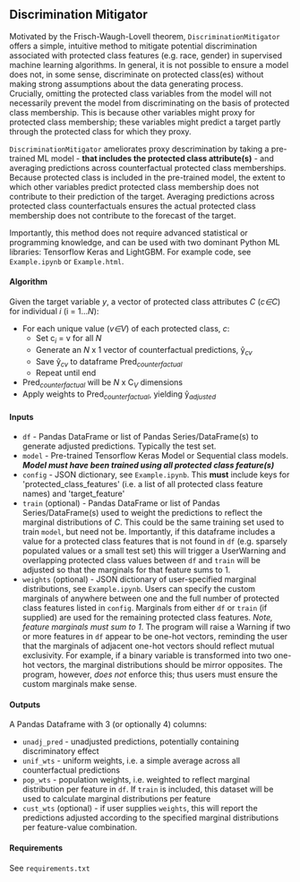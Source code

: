 ## Discrimination Mitigator

Motivated by the Frisch-Waugh-Lovell theorem, `DiscriminationMitigator` offers a simple, intuitive
method to mitigate potential discrimination associated with protected class features
(e.g. race, gender) in supervised machine learning algorithms. In general, it is not
possible to ensure a model does not, in some sense, discriminate on protected class(es) without making
strong assumptions about the data generating process.  
Crucially, omitting the protected class variables from the model will 
not necessarily prevent the model from discriminating on the basis 
of protected class membership. 
This is because other variables might proxy for protected class membership; 
these variables might predict a target partly through the protected class
for which they proxy.    
 
`DiscriminationMitigator` ameliorates proxy descrimination by
taking a pre-trained ML model - **that includes the protected class attribute(s)** - 
and averaging predictions across counterfactual protected class memberships.
Because protected class is included in the pre-trained model,
the extent to which other variables predict protected class membership does 
not contribute to their prediction of the target. Averaging predictions
across protected class counterfactuals ensures the actual protected class membership does
not contribute to the forecast of the target.    
   

Importantly, this method does not require advanced
statistical or programming knowledge, and can be used with two dominant Python ML
libraries: Tensorflow Keras and LightGBM. For example code, see `Example.ipynb` or
`Example.html`.


#### Algorithm
Given the target variable *y*, a vector of protected class attributes *C* (*c∈C*) for
individual *i* (i = 1...*N*):
- For each unique value (*v∈V*) of each protected class, *c*:
    - Set c<sub>*i*</sub> = v for all *N*
    - Generate an *N* x 1 vector of counterfactual predictions, ŷ<sub>*cv*</sub>
    - Save ŷ<sub>*cv*</sub> to dataframe Pred<sub>*counterfactual*</sub>
    - Repeat until end
- Pred<sub>*counterfactual*</sub> will be *N* x C<sub>*V*</sub> dimensions
- Apply weights to Pred<sub>*counterfactual*</sub>, yielding ŷ<sub>*adjusted*</sub>


#### Inputs
- `df` - Pandas DataFrame or list of Pandas Series/DataFrame(s) to generate
    adjusted predictions. Typically the test set.
- `model` - Pre-trained Tensorflow Keras Model or Sequential class models. ***Model
   must have been trained using all protected class feature(s)***
- `config` - JSON dictionary, see `Example.ipynb`. This **must** include keys for
  'protected_class_features' (i.e. a list of all protected class feature names)
  and 'target_feature'
- `train` (optional) - Pandas DataFrame or list of Pandas Series/DataFrame(s) used
    to weight the predictions to reflect the marginal distributions of *C*. This could be
    the same training set used to train `model`, but need not be. Importantly, if this
    dataframe includes a value for a protected class features that is not found in `df`
    (e.g. sparsely populated values or a small test set) this will trigger a UserWarning 
    and overlapping protected class values between `df` and `train` will be adjusted so 
    that the marginals for that feature sums to 1.    
- `weights` (optional) - JSON dictionary of user-specified marginal distributions, see
    `Example.ipynb`. Users can specify the custom marginals of anywhere between one and the full
    number of protected class features listed in `config`. Marginals from either `df` 
    or `train` (if supplied) are used for the remaining protected class features. *Note, 
    feature marginals must sum to 1*. The program will raise a Warning
    if two or more features in `df` appear to be one-hot vectors, reminding the user that the
    marginals of adjacent one-hot vectors should reflect mutual exclusivity. For example, if
    a binary variable is transformed into two one-hot vectors, the marginal distributions
    should be mirror opposites. The program, however, *does not* enforce this; thus users
    must ensure the custom marginals make sense.

#### Outputs
A Pandas Dataframe with 3 (or optionally 4) columns:
- `unadj_pred` - unadjusted predictions, potentially containing discriminatory effect
- `unif_wts` - uniform weights, i.e. a simple average across all counterfactual predictions
- `pop_wts` - population weights, i.e. weighted to reflect marginal distribution
  per feature in `df`. If `train` is included, this dataset will be used to
  calculate marginal distributions per feature
- `cust_wts` (optional) - if user supplies `weights`, this will report the predictions
  adjusted according to the specified marginal distributions per feature-value combination.

#### Requirements
See `requirements.txt`